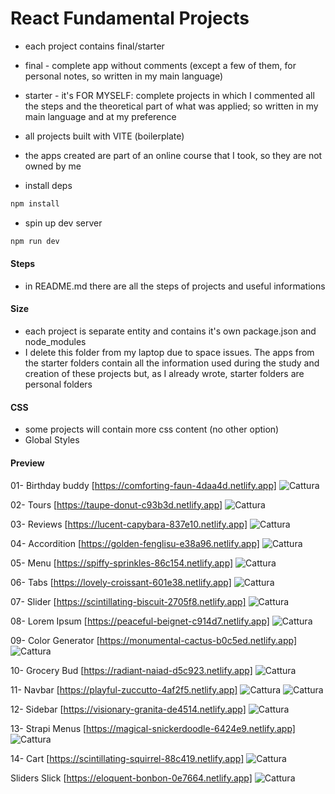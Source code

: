 # React Fundamental Projects

- each project contains final/starter
- final - complete app without comments (except a few of them, for personal notes, so written in my main language)
- starter - it's FOR MYSELF: complete projects in which I commented all the steps and the theoretical part of what was applied; so written in my main language and at my preference
- all projects built with VITE (boilerplate)
- the apps created are part of an online course that I took, so they are not owned by me

- install deps

```sh
npm install
```

- spin up dev server

```sh
npm run dev
```

#### Steps

- in README.md there are all the steps of projects and useful informations


#### Size

- each project is separate entity and contains it's own package.json and node_modules
- I delete this folder from my laptop due to space issues. The apps from the starter folders contain all the information used during the study and creation of these projects but, as I already wrote, starter folders are personal folders


#### CSS

- some projects will contain more css content (no other option)
- Global Styles

#### Preview
01- Birthday buddy
[https://comforting-faun-4daa4d.netlify.app]
![Cattura](https://github.com/SuperBona/React-fundamental-projects/assets/122936032/6aef5ef2-8de9-4ea1-96bd-c3c8219e5148)



02- Tours
[https://taupe-donut-c93b3d.netlify.app]
![Cattura](https://github.com/SuperBona/React-fundamental-projects/assets/122936032/50a96bbf-187d-4d4c-9ef0-5fc92683dcee)



03- Reviews
[https://lucent-capybara-837e10.netlify.app]
![Cattura](https://github.com/SuperBona/React-fundamental-projects/assets/122936032/7b6bbfaf-0fc0-42b4-8e17-076013b81362)



04- Accordition
[https://golden-fenglisu-e38a96.netlify.app]
![Cattura](https://github.com/SuperBona/React-fundamental-projects/assets/122936032/76eb1aaa-c361-492b-9459-0e8edc7fb80f)



05- Menu
[https://spiffy-sprinkles-86c154.netlify.app]
![Cattura](https://github.com/SuperBona/React-fundamental-projects/assets/122936032/9264bf4b-b735-45e9-a0bc-6841748de18a)



06- Tabs
[https://lovely-croissant-601e38.netlify.app]
![Cattura](https://github.com/SuperBona/React-fundamental-projects/assets/122936032/178d8657-d533-45eb-b041-38dedf592bb6)



07- Slider
[https://scintillating-biscuit-2705f8.netlify.app]
![Cattura](https://github.com/SuperBona/React-fundamental-projects/assets/122936032/2b795c41-73ab-4653-95ff-8f1cb6c3ebfb)



08- Lorem Ipsum
[https://peaceful-beignet-c914d7.netlify.app]
![Cattura](https://github.com/SuperBona/React-fundamental-projects/assets/122936032/dfde85ea-2096-4565-974c-27c0dc352496)



09- Color Generator
[https://monumental-cactus-b0c5ed.netlify.app]
![Cattura](https://github.com/SuperBona/React-fundamental-projects/assets/122936032/0ba74ccf-39c7-4570-ad3d-8ffbf3e6be46)



10- Grocery Bud
[https://radiant-naiad-d5c923.netlify.app]
![Cattura](https://github.com/SuperBona/React-fundamental-projects/assets/122936032/2c5da345-24d4-466b-b074-f8dd42c21113)



11- Navbar
[https://playful-zuccutto-4af2f5.netlify.app]
![Cattura](https://github.com/SuperBona/React-fundamental-projects/assets/122936032/bd93afe7-8fe3-4428-9759-1a4756c863f4)
![Cattura](https://github.com/SuperBona/React-fundamental-projects/assets/122936032/afd8c158-8a45-4090-bc81-b9483816ce2c)



12- Sidebar
[https://visionary-granita-de4514.netlify.app]
![Cattura](https://github.com/SuperBona/React-fundamental-projects/assets/122936032/c9b2c420-cba6-4fc3-a343-555b307dd6eb)



13- Strapi Menus
[https://magical-snickerdoodle-6424e9.netlify.app]
![Cattura](https://github.com/SuperBona/React-fundamental-projects/assets/122936032/521ce80e-71d0-4797-8c33-02cb7382b71c)



14- Cart
[https://scintillating-squirrel-88c419.netlify.app]
![Cattura](https://github.com/SuperBona/React-fundamental-projects/assets/122936032/93122e06-6876-4328-ba77-1194e9b6f76f)



Sliders Slick
[https://eloquent-bonbon-0e7664.netlify.app]
![Cattura](https://github.com/SuperBona/React-fundamental-projects/assets/122936032/01dec1fb-9369-4928-b6c6-c5158d0a0dab)
